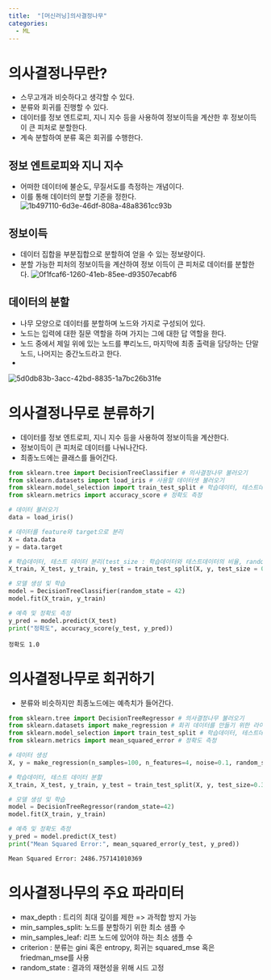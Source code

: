 ```yaml
---
title:  "[머신러닝]의사결정나무"
categories:
  - ML
---  
```

# 의사결정나무란?
- 스무고개과 비슷하다고 생각할 수 있다.
- 분류와 회귀를 진행할 수 있다.
- 데이터를 정보 엔트로피, 지니 지수 등을 사용하여 정보이득을 계산한 후 정보이득이 큰 피처로 분할한다.
- 계속 분할하여 분류 혹은 회귀를 수행한다.

## 정보 엔트로피와 지니 지수
- 어떠한 데이터에 불순도, 무질서도를 측정하는 개념이다.
- 이를 통해 데이터의 분할 기준을 정한다.
![1b497110-6d3e-46df-808a-48a8361cc93b](https://github.com/user-attachments/assets/ce1c7e59-ba8e-49f4-a6db-313c614bd724)

## 정보이득
- 데이터 집합을 부분집합으로 분할하여 얻을 수 있는 정보량이다.
- 분할 가능한 피처의 정보이득을 계산하여 정보 이득이 큰 피처로 데이터를 분할한다.
![0f1fcaf6-1260-41eb-85ee-d93507ecabf6](https://github.com/user-attachments/assets/ca07f288-4345-4e52-a238-54e691d27b6a)

## 데이터의 분할
- 나무 모양으로 데이터를 분할하며 노드와 가지로 구성되어 있다.
- 노드는 입력에 대한 질문 역할을 하며 가지는 그에 대한 답 역할을 한다.
- 노드 중에서 제일 위에 있는 노드를 뿌리노드, 마지막에 최종 출력을 담당하는 단말노드, 나머지는 중간노드라고 한다.
- 
![5d0db83b-3acc-42bd-8835-1a7bc26b31fe](https://github.com/user-attachments/assets/30c3bd83-5fa2-45f6-b0bd-e63103b479e8)

# 의사결정나무로 분류하기
- 데이터를 정보 엔트로피, 지니 지수 등을 사용하여 정보이득을 계산한다.
- 정보이득이 큰 피처로 데이터를 나눠나간다.
- 최종노드에는 클래스를 들어간다.


```python
from sklearn.tree import DecisionTreeClassifier # 의사결정나무 불러오기
from sklearn.datasets import load_iris # 사용할 데이터셋 불러오기
from sklearn.model_selection import train_test_split # 학습데이터, 테스트데이터 분할
from sklearn.metrics import accuracy_score # 정확도 측정
```


```python
# 데이터 불러오기
data = load_iris()

# 데이터를 feature와 target으로 분리
X = data.data
y = data.target

# 학습데이터, 테스트 데이터 분리(test_size : 학습데이터와 테스트데이터의 비율, random_state : 결과의 재현성을 위해 시드 고정
X_train, X_test, y_train, y_test = train_test_split(X, y, test_size = 0.2, random_state = 42)

# 모델 생성 및 학습
model = DecisionTreeClassifier(random_state = 42)
model.fit(X_train, y_train)

# 예측 및 정확도 측정
y_pred = model.predict(X_test)
print("정확도", accuracy_score(y_test, y_pred))
```

    정확도 1.0
    

# 의사결정나무로 회귀하기
- 분류와 비슷하지만 최종노드에는 예측치가 들어간다.


```python
from sklearn.tree import DecisionTreeRegressor # 의사결정나무 불러오기
from sklearn.datasets import make_regression # 회귀 데이터를 만들기 위한 라이브러리
from sklearn.model_selection import train_test_split # 학습데이터, 테스트데이터 분할
from sklearn.metrics import mean_squared_error # 정확도 측정
```


```python
# 데이터 생성
X, y = make_regression(n_samples=100, n_features=4, noise=0.1, random_state=42)

# 학습데이터, 테스트 데이터 분할
X_train, X_test, y_train, y_test = train_test_split(X, y, test_size=0.3, random_state=42)

# 모델 생성 및 학습
model = DecisionTreeRegressor(random_state=42)
model.fit(X_train, y_train)

# 예측 및 정확도 측정
y_pred = model.predict(X_test)
print("Mean Squared Error:", mean_squared_error(y_test, y_pred))
```

    Mean Squared Error: 2486.757141010369
    

# 의사결정나무의 주요 파라미터
- max_depth : 트리의 최대 깊이를 제한 => 과적합 방지 가능
- min_samples_split: 노드를 분할하기 위한 최소 샘플 수
- min_samples_leaf: 리프 노드에 있어야 하는 최소 샘플 수
- criterion : 분류는 gini 혹은 entropy, 회귀는 squared_mse 혹은 friedman_mse를 사용
- random_state : 결과의 재현성을 위해 시드 고정
